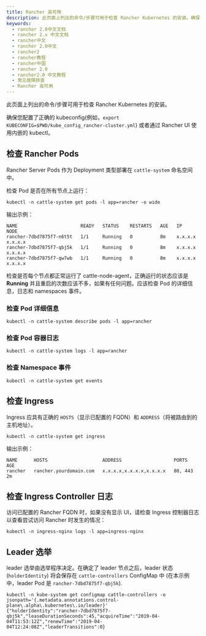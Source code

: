 ```yaml
---
title: Rancher 高可用
description: 此页面上列出的命令/步骤可用于检查 Rancher Kubernetes 的安装。确保您配置了正确的 kubeconfig(例如，`export KUBECONFIG=$PWD/kube_config_rancher-cluster.yml`) 或者通过 Rancher UI 使用内嵌的 kubectl。
keywords:
  - rancher 2.0中文文档
  - rancher 2.x 中文文档
  - rancher中文
  - rancher 2.0中文
  - rancher2
  - rancher教程
  - rancher中国
  - rancher 2.0
  - rancher2.0 中文教程
  - 常见故障排查
  - Rancher 高可用
---
```


此页面上列出的命令/步骤可用于检查 Rancher Kubernetes 的安装。

确保您配置了正确的 kubeconfig(例如，`export KUBECONFIG=$PWD/kube_config_rancher-cluster.yml`) 或者通过 Rancher UI 使用内嵌的 kubectl。

## 检查 Rancher Pods

Rancher Server Pods 作为 Deployment 类型部署在 `cattle-system` 命名空间中。

检查 Pod 是否在所有节点上运行：

```
kubectl -n cattle-system get pods -l app=rancher -o wide
```

输出示例：

```
NAME                       READY   STATUS    RESTARTS   AGE   IP          NODE
rancher-7dbd7875f7-n6t5t   1/1     Running   0          8m    x.x.x.x     x.x.x.x
rancher-7dbd7875f7-qbj5k   1/1     Running   0          8m    x.x.x.x     x.x.x.x
rancher-7dbd7875f7-qw7wb   1/1     Running   0          8m    x.x.x.x     x.x.x.x
```

检查是否每个节点都正常运行了 cattle-node-agent，正确运行的状态应该是 **Running** 并且重启的次数应该不多，如果有任何问题。应该检查 Pod 的详细信息，日志和 namespaces 事件。

### 检查 Pod 详细信息

```
kubectl -n cattle-system describe pods -l app=rancher
```

### 检查 Pod 容器日志

```
kubectl -n cattle-system logs -l app=rancher
```

### 检查 Namespace 事件

```
kubectl -n cattle-system get events
```

## 检查 Ingress

Ingress 应具有正确的 `HOSTS`（显示已配置的 FQDN）和 `ADDRESS`（将被路由到的主机地址）。

```
kubectl -n cattle-system get ingress
```

输出示例：

```
NAME      HOSTS                    ADDRESS                   PORTS     AGE
rancher   rancher.yourdomain.com   x.x.x.x,x.x.x.x,x.x.x.x   80, 443   2m
```

## 检查 Ingress Controller 日志

访问已配置的 Rancher FQDN 时，如果没有显示 UI，请检查 Ingress 控制器日志以查看尝试访问 Rancher 时发生的情况：

```
kubectl -n ingress-nginx logs -l app=ingress-nginx
```

## Leader 选举

leader 选举由选举程序决定。在确定了 leader 节点之后，leader 状态(`holderIdentity`) 将会保存在 `cattle-controllers` ConfigMap 中 (在本示例中，leader Pod 是 `rancher-7dbd7875f7-qbj5k`).

```
kubectl -n kube-system get configmap cattle-controllers -o jsonpath='{.metadata.annotations.control-plane\.alpha\.kubernetes\.io/leader}'
{"holderIdentity":"rancher-7dbd7875f7-qbj5k","leaseDurationSeconds":45,"acquireTime":"2019-04-04T11:53:12Z","renewTime":"2019-04-04T12:24:08Z","leaderTransitions":0}
```
